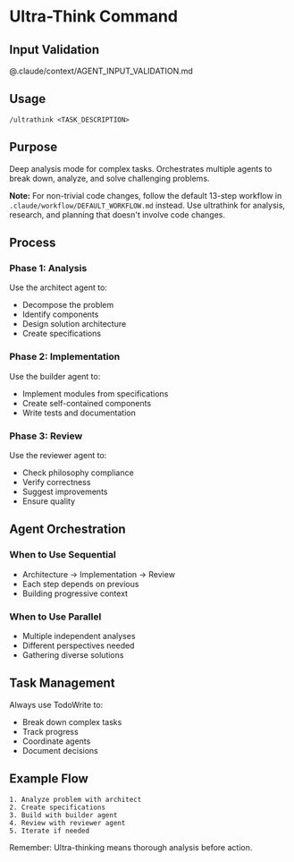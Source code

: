 # Ultra-Think Command

## Input Validation

@.claude/context/AGENT_INPUT_VALIDATION.md

## Usage

`/ultrathink <TASK_DESCRIPTION>`

## Purpose

Deep analysis mode for complex tasks. Orchestrates multiple agents to break down, analyze, and solve challenging problems.

**Note:** For non-trivial code changes, follow the default 13-step workflow in `.claude/workflow/DEFAULT_WORKFLOW.md` instead. Use ultrathink for analysis, research, and planning that doesn't involve code changes.

## Process

### Phase 1: Analysis

Use the architect agent to:

- Decompose the problem
- Identify components
- Design solution architecture
- Create specifications

### Phase 2: Implementation

Use the builder agent to:

- Implement modules from specifications
- Create self-contained components
- Write tests and documentation

### Phase 3: Review

Use the reviewer agent to:

- Check philosophy compliance
- Verify correctness
- Suggest improvements
- Ensure quality

## Agent Orchestration

### When to Use Sequential

- Architecture → Implementation → Review
- Each step depends on previous
- Building progressive context

### When to Use Parallel

- Multiple independent analyses
- Different perspectives needed
- Gathering diverse solutions

## Task Management

Always use TodoWrite to:

- Break down complex tasks
- Track progress
- Coordinate agents
- Document decisions

## Example Flow

```
1. Analyze problem with architect
2. Create specifications
3. Build with builder agent
4. Review with reviewer agent
5. Iterate if needed
```

Remember: Ultra-thinking means thorough analysis before action.
